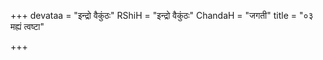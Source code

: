 +++
devataa = "इन्द्रो वैकुंठः"
RShiH = "इन्द्रो वैकुंठः"
ChandaH = "जगती"
title = "०३ मह्यं त्वष्टा"

+++

